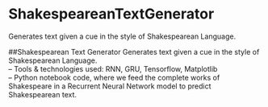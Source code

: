 # ShakespeareanTextGenerator
Generates text given a cue in the style of Shakespearean Language.     

##Shakespearean Text Generator
Generates text given a cue in the style of Shakespearean Language.    
– Tools & technologies used: RNN, GRU, Tensorflow, Matplotlib     
– Python notebook code, where we feed the complete works of Shakespeare in a Recurrent Neural Network model
to predict Shakespearean text.     
